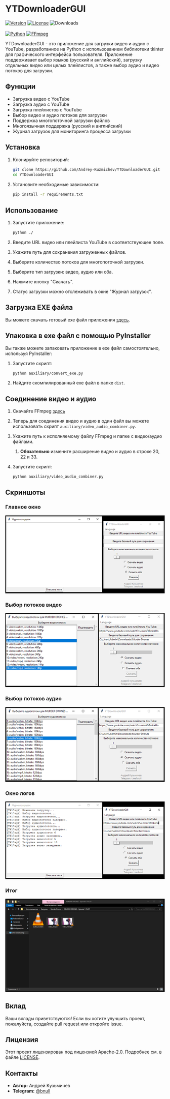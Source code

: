 # YTDownloaderGUI

[![Version](https://img.shields.io/github/v/release/Andrey-Kuzmichev/YTDownloaderGUI?label=latest-release)](https://github.com/Andrey-Kuzmichev/YTDownloaderGUI/releases)
[![License](https://img.shields.io/github/license/Andrey-Kuzmichev/YTDownloaderGUI)](LICENSE)
![Downloads](https://img.shields.io/github/downloads/Andrey-Kuzmichev/YTDownloaderGUI/total)
<br><br>
[![Python](https://img.shields.io/badge/Python-3.11-3776AB.svg?style=flat&logo=python&logoColor=ffe362)](https://www.python.org)
[![FFmpeg](https://img.shields.io/badge/FFmpeg-7-3776AB.svg?style=flat&logo=ffmpeg&logoColor=4cae4c)](https://ffmpeg.org)

YTDownloaderGUI - это приложение для загрузки видео и аудио с YouTube, разработанное на Python с использованием
библиотеки tkinter для графического интерфейса пользователя. Приложение поддерживает выбор языков (русский и
английский), загрузку отдельных видео или целых плейлистов, а также выбор аудио и видео потоков для загрузки.

## Функции

- Загрузка видео с YouTube
- Загрузка аудио с YouTube
- Загрузка плейлистов с YouTube
- Выбор видео и аудио потоков для загрузки
- Поддержка многопоточной загрузки файлов
- Многоязычная поддержка (русский и английский)
- Журнал загрузок для мониторинга процесса загрузки

## Установка

1. Клонируйте репозиторий:
    ```bash
    git clone https://github.com/Andrey-Kuzmichev/YTDownloaderGUI.git
    cd YTDownloaderGUI
    ```

2. Установите необходимые зависимости:
    ```bash
    pip install -r requirements.txt
    ```

## Использование

1. Запустите приложение:
    ```bash
    python ./
    ```

2. Введите URL видео или плейлиста YouTube в соответствующее поле.

3. Укажите путь для сохранения загруженных файлов.

4. Выберите количество потоков для многопоточной загрузки.

5. Выберите тип загрузки: видео, аудио или оба.

6. Нажмите кнопку "Скачать".

7. Статус загрузки можно отслеживать в окне "Журнал загрузок".

## Загрузка EXE файла

Вы можете скачать готовый exe файл приложения [здесь](https://github.com/Andrey-Kuzmichev/YTDownloaderGUI/releases).

## Упаковка в exe файл с помощью PyInstaller

Вы также можете запаковать приложение в exe файл самостоятельно, используя PyInstaller:

1. Запустите скрипт:
    ```bash
    python auxiliary/convert_exe.py
    ```

2. Найдите скомпилированный exe файл в папке `dist`.

## Соединение видео и аудио

1. Скачайте FFmpeg [здесь](https://ffmpeg.org/download.html)

2. Теперь для соединения видео и аудио в один файл вы можете использовать скрипт `auxiliary/video_audio_combiner.py`.

3. Укажите путь к исполняемому файлу FFmpeg и папке с видео/аудио файлами.
    1. **Обязательно** измените расширение видео и аудио в строке 20, 22 и 33.

4. Запустите скрипт:
   ```bash
   python auxiliary/video_audio_combiner.py
   ```

## Скриншоты

### Главное окно

![Main Window](screenshots/main_window.png)

### Выбор потоков видео

![Video Streams Selection](screenshots/video_streams_selection.png)

### Выбор потоков аудио

![Audio Streams Selection](screenshots/audio_streams_selection.png)

### Окно логов

![Log Window](screenshots/log_window.png)

### Итог

![Data in the folder](screenshots/data_folder_result.png)

## Вклад

Ваши вклады приветствуются! Если вы хотите улучшить проект, пожалуйста, создайте pull request или откройте issue.

## Лицензия

Этот проект лицензирован под лицензией Apache-2.0. Подробнее см. в файле [LICENSE](LICENSE).

## Контакты

- **Автор:** Андрей Кузьмичев
- **Telegram:** [@bnull](https://t.me/bnull)
